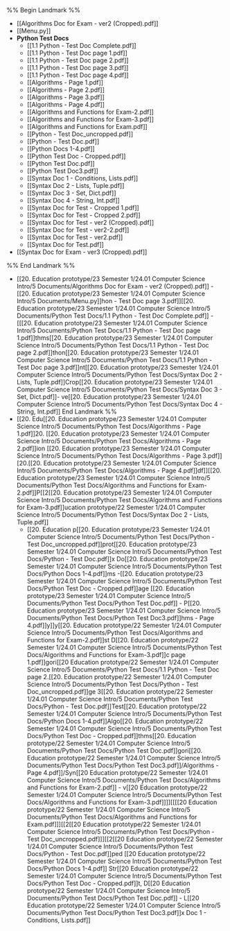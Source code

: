 %% Begin Landmark %%
- [[Algorithms Doc for Exam - ver2 (Cropped).pdf]]
- [[Menu.py]]
- **Python Test Docs**
	- [[1.1 Python - Test Doc Complete.pdf]]
	- [[1.1 Python - Test Doc page 1.pdf]]
	- [[1.1 Python - Test Doc page 2.pdf]]
	- [[1.1 Python - Test Doc page 3.pdf]]
	- [[1.1 Python - Test Doc page 4.pdf]]
	- [[Algorithms - Page 1.pdf]]
	- [[Algorithms - Page 2.pdf]]
	- [[Algorithms - Page 3.pdf]]
	- [[Algorithms - Page 4.pdf]]
	- [[Algorithms and Functions for Exam-2.pdf]]
	- [[Algorithms and Functions for Exam-3.pdf]]
	- [[Algorithms and Functions for Exam.pdf]]
	- [[Python - Test Doc_uncropped.pdf]]
	- [[Python - Test Doc.pdf]]
	- [[Python Docs 1-4.pdf]]
	- [[Python Test Doc - Cropped.pdf]]
	- [[Python Test Doc.pdf]]
	- [[Python Test Doc3.pdf]]
	- [[Syntax Doc 1 - Conditions, Lists.pdf]]
	- [[Syntax Doc 2 - Lists, Tuple.pdf]]
	- [[Syntax Doc 3 - Set, Dict.pdf]]
	- [[Syntax Doc 4 - String, Int.pdf]]
	- [[Syntax Doc for Test - Cropped 1.pdf]]
	- [[Syntax Doc for Test - Cropped 2.pdf]]
	- [[Syntax Doc for Test - ver2 (Cropped).pdf]]
	- [[Syntax Doc for Test - ver2-2.pdf]]
	- [[Syntax Doc for Test - ver2.pdf]]
	- [[Syntax Doc for Test.pdf]]
- [[Syntax Doc for Exam - ver3 (Cropped).pdf]]

%% End Landmark %%
- [[20. Education prototype/23 Semester 1/24.01 Computer Science Intro/5 Documents/Algorithms Doc for Exam - ver2 (Cropped).pdf]]
	-[[20. Education prototype/23 Semester 1/24.01 Computer Science Intro/5 Documents/Menu.py]]hon - Test Doc page 3.pdf]][[20. Education prototype/23 Semester 1/24.01 Computer Science Intro/5 Documents/Python Test Docs/1.1 Python - Test Doc Complete.pdf]]	- [[[20. Education prototype/23 Semester 1/24.01 Computer Science Intro/5 Documents/Python Test Docs/1.1 Python - Test Doc page 1.pdf]]thms[[20. Education prototype/23 Semester 1/24.01 Computer Science Intro/5 Documents/Python Test Docs/1.1 Python - Test Doc page 2.pdf]]thon[[20. Education prototype/23 Semester 1/24.01 Computer Science Intro/5 Documents/Python Test Docs/1.1 Python - Test Doc page 3.pdf]]nt[[20. Education prototype/23 Semester 1/24.01 Computer Science Intro/5 Documents/Python Test Docs/Syntax Doc 2 - Lists, Tuple.pdf]]Crop[[20. Education prototype/23 Semester 1/24.01 Computer Science Intro/5 Documents/Python Test Docs/Syntax Doc 3 - Set, Dict.pdf]]- ve[[20. Education prototype/23 Semester 1/24.01 Computer Science Intro/5 Documents/Python Test Docs/Syntax Doc 4 - String, Int.pdf]] End Landmark %%
- [[20. Edu[[20. Education prototype/23 Semester 1/24.01 Computer Science Intro/5 Documents/Python Test Docs/Algorithms - Page 1.pdf]]20. [[20. Education prototype/23 Semester 1/24.01 Computer Science Intro/5 Documents/Python Test Docs/Algorithms - Page 2.pdf]]ion [[20. Education prototype/23 Semester 1/24.01 Computer Science Intro/5 Documents/Python Test Docs/Algorithms - Page 3.pdf]][20.[[20. Education prototype/23 Semester 1/24.01 Computer Science Intro/5 Documents/Python Test Docs/Algorithms - Page 4.pdf]]df]][[20. Education prototype/23 Semester 1/24.01 Computer Science Intro/5 Documents/Python Test Docs/Algorithms and Functions for Exam-2.pdf]]P[[2[[20. Education prototype/23 Semester 1/24.01 Computer Science Intro/5 Documents/Python Test Docs/Algorithms and Functions for Exam-3.pdf]]ucation prototype/22 Semester 1/24.01 Computer Science Intro/5 Documents/Python Test Docs/Syntax Doc 2 - Lists, Tuple.pdf]]
	- [[20. Education p[[20. Education prototype/23 Semester 1/24.01 Computer Science Intro/5 Documents/Python Test Docs/Python - Test Doc_uncropped.pdf]]prot[[20. Education prototype/23 Semester 1/24.01 Computer Science Intro/5 Documents/Python Test Docs/Python - Test Doc.pdf]]x Do[[20. Education prototype/23 Semester 1/24.01 Computer Science Intro/5 Documents/Python Test Docs/Python Docs 1-4.pdf]]ms -[[20. Education prototype/23 Semester 1/24.01 Computer Science Intro/5 Documents/Python Test Docs/Python Test Doc - Cropped.pdf]]age [[20. Education prototype/23 Semester 1/24.01 Computer Science Intro/5 Documents/Python Test Docs/Python Test Doc.pdf]] - P[[20. Education prototype/23 Semester 1/24.01 Computer Science Intro/5 Documents/Python Test Docs/Python Test Doc3.pdf]]hms - Page 4.pdf]]y]]y[[20. Education prototype/22 Semester 1/24.01 Computer Science Intro/5 Documents/Python Test Docs/Algorithms and Functions for Exam-2.pdf]]st D[[20. Education prototype/22 Semester 1/24.01 Computer Science Intro/5 Documents/Python Test Docs/Algorithms and Functions for Exam-3.pdf]]c page 1.pdf]]gori[[20 Education prototype/22 Semester 1/24.01 Computer Science Intro/5 Documents/Python Test Docs/1.1 Python - Test Doc page 2.[[20. Education prototype/22 Semester 1/24.01 Computer Science Intro/5 Documents/Python Test Docs/Python - Test Doc_uncropped.pdf]]ge 3[[20. Education prototype/22 Semester 1/24.01 Computer Science Intro/5 Documents/Python Test Docs/Python - Test Doc.pdf]]Test[[20. Education prototype/22 Semester 1/24.01 Computer Science Intro/5 Documents/Python Test Docs/Python Docs 1-4.pdf]]Algo[[20. Education prototype/22 Semester 1/24.01 Computer Science Intro/5 Documents/Python Test Docs/Python Test Doc - Cropped.pdf]]thms[[20. Education prototype/22 Semester 1/24.01 Computer Science Intro/5 Documents/Python Test Docs/Python Test Doc.pdf]]gori[[20. Education prototype/22 Semester 1/24.01 Computer Science Intro/5 Documents/Python Test Docs/Python Test Doc3.pdf]]/Algorithms - Page 4.pdf]]/Syn[[20 Education prototype/22 Semester 1/24.01 Computer Science Intro/5 Documents/Python Test Docs/Algorithms and Functions for Exam-2.pdf]] - v[[20 Education prototype/22 Semester 1/24.01 Computer Science Intro/5 Documents/Python Test Docs/Algorithms and Functions for Exam-3.pdf]]]][[[[20 Education prototype/22 Semester 1/24.01 Computer Science Intro/5 Documents/Python Test Docs/Algorithms and Functions for Exam.pdf]]][[2[[20 Education prototype/22 Semester 1/24.01 Computer Science Intro/5 Documents/Python Test Docs/Python - Test Doc_uncropped.pdf]]][[2[[20 Education prototype/22 Semester 1/24.01 Computer Science Intro/5 Documents/Python Test Docs/Python - Test Doc.pdf]]ped [[20 Education prototype/22 Semester 1/24.01 Computer Science Intro/5 Documents/Python Test Docs/Python Docs 1-4.pdf]] Str[[20 Education prototype/22 Semester 1/24.01 Computer Science Intro/5 Documents/Python Test Docs/Python Test Doc - Cropped.pdf]]t, D[[20 Education prototype/22 Semester 1/24.01 Computer Science Intro/5 Documents/Python Test Docs/Python Test Doc.pdf]] - L[[20 Education prototype/22 Semester 1/24.01 Computer Science Intro/5 Documents/Python Test Docs/Python Test Doc3.pdf]]x Doc 1 - Conditions, Lists.pdf]]